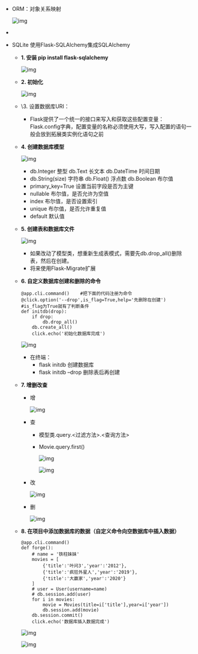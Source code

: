 - ORM：对象关系映射

  ![img](https://img.mubu.com/document_image/e98ffe94-4bea-47a8-b49d-81f4953d378b-2795891.jpg)

- 

- SQLite 使用Flask-SQLAlchemy集成SQLAlchemy

  - **1. 安装 pip install flask-sqlalchemy**

    ![img](https://img.mubu.com/document_image/caae52df-5021-4441-9d2a-2ec5b6a5238e-2795891.jpg)

  - **2. 初始化**

    ![img](https://img.mubu.com/document_image/e11019da-5aeb-4a90-bf91-564411a4c2c0-2795891.jpg)

  - \3. 设置数据库URI：

    - Flask提供了一个统一的接口来写入和获取这些配置变量：Flask.config字典，配置变量的名称必须使用大写，写入配置的语句一般会放到拓展类实例化语句之前

  - **4. 创建数据库模型**

    ![img](https://img.mubu.com/document_image/2b5af90b-a929-4055-80cd-f154a5a5277a-2795891.jpg)

    - db.Integer 整型 db.Text 长文本 db.DateTime 时间日期
    - db.String(size) 字符串 db.Float() 浮点数 db.Boolean 布尔值
    - primary_key=True 设置当前字段是否为主键
    - nullable 布尔值，是否允许为空值
    - index 布尔值，是否设置索引
    - unique 布尔值，是否允许重复值
    - default 默认值

  - **5. 创建表和数据库文件**

    ![img](https://img.mubu.com/document_image/ea0112b8-6027-4e11-b3c3-b896c86806bb-2795891.jpg)

    - 如果改动了模型类，想重新生成表模式，需要先db.drop_all()删除表，然后在创建。
    - 将来使用Flask-Migrate扩展

  - **6. 自定义数据库创建和删除的命令**

    ```
    @app.cli.command()    #把下面的代码注册为命令
    @click.option('--drop',is_flag=True,help='先删除在创建')  #is_flag为True就有了判断条件
    def initdb(drop):
        if drop:
            db.drop_all()
        db.create_all()
        click.echo('初始化数据库完成')
    ```

    ![img](https://img.mubu.com/document_image/2080bd57-facb-42be-a8a7-bf7c9e83ae74-2795891.jpg)

    - 在终端：
      - flask initdb 创建数据库
      - flask initdb –drop 删除表后再创建

  - **7. 增删改查**

    - 增

      ![img](https://img.mubu.com/document_image/cafcbdba-cc74-46b5-8a85-a7ad681b6989-2795891.jpg)

    - 查

      - 模型类.query.<过滤方法>.<查询方法>

      - Movie.query.first()

        ![img](https://img.mubu.com/document_image/2bf132d3-b831-4d74-afc4-8dedd88d4361-2795891.jpg)

        ![img](https://img.mubu.com/document_image/cf78f7fd-82d6-4269-a450-ec7363f6dfc5-2795891.jpg)

    - 改

      ![img](https://img.mubu.com/document_image/bd156f81-e7d5-4acb-b259-88b9d9be835a-2795891.jpg)

    - 删

      ![img](https://img.mubu.com/document_image/a3942522-c78e-4450-ba04-70853cda7dea-2795891.jpg)

  - **8. 在项目中添加数据库的数据（自定义命令向空数据库中插入数据）**

    ```
    @app.cli.command()
    def forge():
        # name = '铁柱妹妹'
        movies = [
            {'title':'叶问3','year':'2012'},
            {'title':'疯狂外星人','year':'2019'},
            {'title':'大赢家','year':'2020'}
        ]
        # user = User(username=name)
        # db.session.add(user)
        for i in movies:
            movie = Movies(title=i['title'],year=i['year'])
            db.session.add(movie)
        db.session.commit()
        click.echo('数据库插入数据完成')
    ```

    ![img](https://img.mubu.com/document_image/b52513be-039e-4f38-9a98-8a08d2bdebce-2795891.jpg)

    ![img](https://img.mubu.com/document_image/2312405c-f222-41b3-8669-59f92917ea60-2795891.jpg)